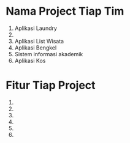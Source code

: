 # Nama Project Tiap Tim
  1. Aplikasi Laundry
  2. 
  3. Aplikasi List Wisata
  4. Aplikasi Bengkel
  5. Sistem informasi akademik
  6. Aplikasi Kos

# Fitur Tiap Project
  1.
  2.
  3.
  4.
  5.
  6. 
